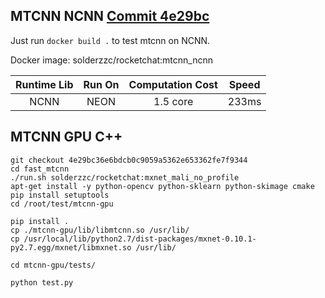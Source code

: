 
## MTCNN NCNN [Commit 4e29bc](https://github.com/solderzzc/fast_ai/commit/4e29bc36e6bdcb0c9059a5362e653362fe7f9344)
Just run `docker build .` to test mtcnn on NCNN.

Docker image: solderzzc/rocketchat:mtcnn_ncnn

| Runtime Lib | Run On | Computation Cost | Speed |
| :---------: |:-----: |:---------------: |:----: |
| NCNN | NEON | 1.5 core | 233ms |
## MTCNN GPU C++

```
git checkout 4e29bc36e6bdcb0c9059a5362e653362fe7f9344
cd fast_mtcnn
./run.sh solderzzc/rocketchat:mxnet_mali_no_profile
apt-get install -y python-opencv python-sklearn python-skimage cmake
pip install setuptools
cd /root/test/mtcnn-gpu

pip install .
cp ./mtcnn-gpu/lib/libmtcnn.so /usr/lib/
cp /usr/local/lib/python2.7/dist-packages/mxnet-0.10.1-py2.7.egg/mxnet/libmxnet.so /usr/lib/

cd mtcnn-gpu/tests/

python test.py
```
